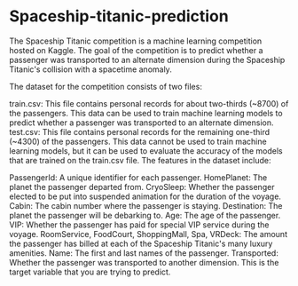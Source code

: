 # Spaceship-titanic-prediction


The Spaceship Titanic competition is a machine learning competition hosted on Kaggle. The goal of the competition is to predict whether a passenger was transported to an alternate dimension during the Spaceship Titanic's collision with a spacetime anomaly.

The dataset for the competition consists of two files:

train.csv: This file contains personal records for about two-thirds (~8700) of the passengers. This data can be used to train machine learning models to predict whether a passenger was transported to an alternate dimension.
test.csv: This file contains personal records for the remaining one-third (~4300) of the passengers. This data cannot be used to train machine learning models, but it can be used to evaluate the accuracy of the models that are trained on the train.csv file.
The features in the dataset include:

PassengerId: A unique identifier for each passenger.
HomePlanet: The planet the passenger departed from.
CryoSleep: Whether the passenger elected to be put into suspended animation for the duration of the voyage.
Cabin: The cabin number where the passenger is staying.
Destination: The planet the passenger will be debarking to.
Age: The age of the passenger.
VIP: Whether the passenger has paid for special VIP service during the voyage.
RoomService, FoodCourt, ShoppingMall, Spa, VRDeck: The amount the passenger has billed at each of the Spaceship Titanic's many luxury amenities.
Name: The first and last names of the passenger.
Transported: Whether the passenger was transported to another dimension. This is the target variable that you are trying to predict.



